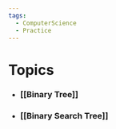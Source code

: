 ```yaml
---
tags:
  - ComputerScience
  - Practice
---
```


# Topics
- ### [[Binary Tree]]
- ### [[Binary Search Tree]]